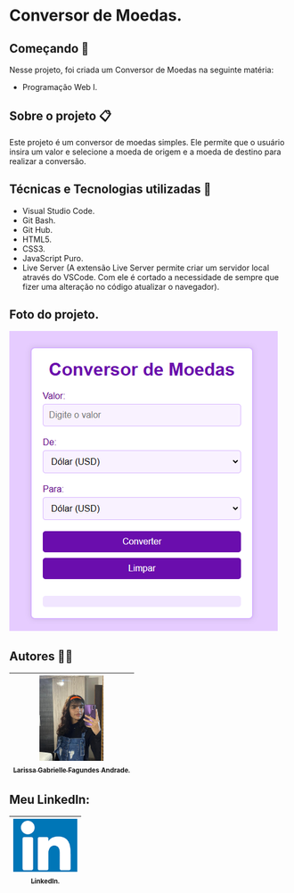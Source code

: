 # Conversor de Moedas.

## Começando 🚀
Nesse projeto, foi criada um Conversor de Moedas na seguinte matéria:
* Programação Web I.

## Sobre o projeto 📋
Este projeto é um conversor de moedas simples. Ele permite que o usuário insira um valor e selecione a moeda de origem e a moeda de destino para realizar a conversão. 

## Técnicas e Tecnologias utilizadas 🔨
* Visual Studio Code.
* Git Bash.
* Git Hub.
* HTML5.
* CSS3.
* JavaScript Puro.
* Live Server (A extensão Live Server permite criar um servidor local através do VSCode. Com ele é cortado a necessidade de sempre que fizer uma alteração no código atualizar o navegador).

## Foto do projeto.
![](conversor.png)

## Autores ✍🏻
| [<img loading="eu.jpeg" src="eu.jpeg" width=115><br><sub>Larissa Gabrielle Fagundes Andrade.</sub>](https://github.com/gabriellefagundes) |
| :---: 
## Meu LinkedIn:
|  [<img loading="linkedin.png" src="linkedin.png" width=115><br><sub>LinkedIn.</sub>](https://www.linkedin.com/in/larissa-gabrielle-a74a272b3/)
| :---: 